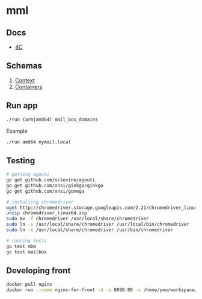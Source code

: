 # mml

## Docs
* [4C](https://drive.google.com/open?id=1a3MfEczAGnz4AfXzFKyq_aNJR3IqElML5fQp8-930Nk)

## Schemas
1. [Context](https://drive.google.com/open?id=0B6MswmSTZunJVXByMTN4Zm0tRk0)
2. [Containers](https://drive.google.com/open?id=0B6MswmSTZunJZk5wVldNNl96X3M)

## Run app
```bash
./run (arm|amd64) mail_box_domains
```
Example
```bash
./run amd64 mymail.local
```
## Testing
```bash
# getting agouti
go get github.com/sclevine/agouti
go get github.com/onsi/ginkgo/ginkgo
go get github.com/onsi/gomega

# installing chromedriver
wget http://chromedriver.storage.googleapis.com/2.21/chromedriver_linux64.zip
unzip chromedriver_linux64.zip
sudo mv -f chromedriver /usr/local/share/chromedriver
sudo ln -s /usr/local/share/chromedriver /usr/local/bin/chromedriver
sudo ln -s /usr/local/share/chromedriver /usr/bin/chromedriver

# running tests
go test mbm
go test mailbox
```
## Developing front
```bash
docker pull nginx
docker run --name nginx-for-front -d -p 8090:80 -v /home/you/workspace/mml/front/public:/usr/share/nginx/html:ro nginx
```
